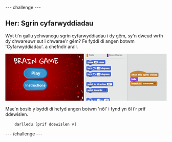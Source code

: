 --- challenge ---
## Her: Sgrin cyfarwyddiadau
Wyt ti'n gallu ychwanegu sgrin cyfarwyddiadau i dy gêm, sy'n dweud wrth dy chwareuwr sut i chwarae'r gêm? Fe fyddi di angen botwm 'Cyfarwyddiadau'. a chefndir arall.

![screenshot](images/brain-instructions.png)

Mae'n bosib y byddi di hefyd angen botwm 'nôl' i fynd yn ôl i'r prif ddewislen.

```blocks
	darlledu [prif ddewislen v]
```




--- /challenge ---